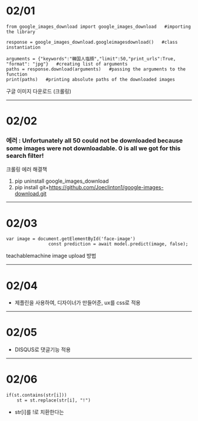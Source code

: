 # 02/01
```
from google_images_download import google_images_download   #importing the library

response = google_images_download.googleimagesdownload()   #class instantiation

arguments = {"keywords":"韓国人塩顔","limit":50,"print_urls":True, "format": "jpg"}   #creating list of arguments
paths = response.download(arguments)   #passing the arguments to the function
print(paths)   #printing absolute paths of the downloaded images
```
구글 이미지 다운로드 (크롤링)

---

# 02/02

### 에러 : Unfortunately all 50 could not be downloaded because some images were not downloadable. 0 is all we got for this search filter!
크롤링 에러 해결책
1. pip uninstall google_images_download
2. pip install git+https://github.com/Joeclinton1/google-images-download.git

---

# 02/03

```
var image = document.getElementById('face-image')
                const prediction = await model.predict(image, false);
```
teachablemachine image upload 방법

---

# 02/04
- 제플린을 사용하여, 디자이너가 만들어준, ux를 css로 적용

---

# 02/05

- DISQUS로 댓글기능 적용

---

# 02/06

```
if(st.contains(str[i]))
    st = st.replace(str[i], "!")
```
- str[i]를 !로 치환한다는 
